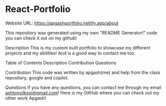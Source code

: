# React-Portfolio

Website URL: https://apgashportfolio.netlify.app/about

This repository was generated using my own "README Generator!" code you can check it out on my github!

Description
This is my custom built portfolio to showcase my different projects and my abilities! And is a good way to contact me too.

Table of Contents
Description
Contribution
Questions

Contribution
This code was written by apgash(me) and help from the class repository, google and copilot.

Questions
If you have any questions, you can contact me through my email ashtonvilkosi@gmail.com! Here is my GitHub where you can check out my other work Apgash!

